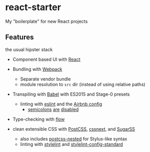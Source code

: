 # react-starter
My "boilerplate" for new React projects

## Features
the usual hipster stack

* Component based UI with [React](https://reactjs.org)
* Bundling with [Webpack](https://webpack.js.org)
  * Separate vendor bundle
  * module resolution to `src` dir (instead of using relative paths)
* Transpiling with [Babel](https://babeljs.io) with ES2015 and Stage-0 presets
  * linting with [eslint](http://eslint.org/) and the [Airbnb config](https://github.com/airbnb/javascript)
    * [semicolons](http://blog.izs.me/post/2353458699/an-open-letter-to-javascript-leaders-regarding) [are](http://inimino.org/~inimino/blog/javascript_semicolons) [disabled](https://www.youtube.com/watch?v=gsfbh17Ax9I)

* Type-checking with [flow](https://flow.org/)
* clean extensible CSS with [PostCSS](http://postcss.org), [cssnext](https://cssnext.io), and [SugarSS](https://github.com/postcss/sugarss)
  * also includes [postcss-nested](https://github.com/postcss/postcss-nested) for Stylus-like syntax
  * linting with [stylelint](https://stylelint.io) and [stylelint-config-standard](https://github.com/stylelint/stylelint-config-standard)

